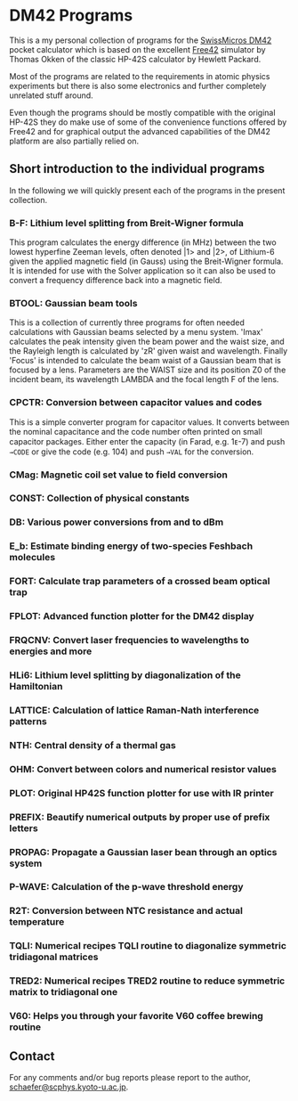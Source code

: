 # DM42 Programs

This is a my personal collection of programs for the [SwissMicros
DM42](https://www.swissmicros.com/product/dm42) pocket calculator which is
based on the excellent [Free42](https://github.com/thomasokken/free42)
simulator by Thomas Okken of the classic HP-42S calculator by Hewlett Packard.

Most of the programs are related to the requirements in atomic physics
experiments but there is also some electronics and further completely
unrelated stuff around.

Even though the programs should be mostly compatible with the original HP-42S
they do make use of some of the convenience functions offered by Free42 and
for graphical output the advanced capabilities of the DM42 platform are also
partially relied on.

## Short introduction to the individual programs

In the following we will quickly present each of the programs in the present
collection.

### B-F: Lithium level splitting from Breit-Wigner formula

This program calculates the energy difference (in MHz) between the two lowest
hyperfine Zeeman levels, often denoted |1> and |2>, of Lithium-6 given the
applied magnetic field (in Gauss) using the Breit-Wigner formula. It is
intended for use with the Solver application so it can also be used to convert
a frequency difference back into a magnetic field.

### BTOOL: Gaussian beam tools

This is a collection of currently three programs for often needed calculations
with Gaussian beams selected by a menu system. 'Imax' calculates the peak
intensity given the beam power and the waist size, and the Rayleigh length is
calculated by 'zR' given waist and wavelength. Finally 'Focus' is intended to
calculate the beam waist of a Gaussian beam that is focused by a lens.
Parameters are the WAIST size and its position Z0 of the incident beam, its
wavelength LAMBDA and the focal length F of the lens.

### CPCTR: Conversion between capacitor values and codes

This is a simple converter program for capacitor values. It converts between
the nominal capacitance and the code number often printed on small capacitor
packages. Either enter the capacity (in Farad, e.g. 1ᴇ-7) and push `→CODE` or
give the code (e.g. 104) and push `→VAL` for the conversion.

### CMag: Magnetic coil set value to field conversion

### CONST: Collection of physical constants

### DB: Various power conversions from and to dBm

### E_b: Estimate binding energy of two-species Feshbach molecules

### FORT: Calculate trap parameters of a crossed beam optical trap

### FPLOT: Advanced function plotter for the DM42 display

### FRQCNV: Convert laser frequencies to wavelengths to energies and more

### HLi6: Lithium level splitting by diagonalization of the Hamiltonian

### LATTICE: Calculation of lattice Raman-Nath interference patterns

### NTH: Central density of a thermal gas

### OHM: Convert between colors and numerical resistor values

### PLOT: Original HP42S function plotter for use with IR printer

### PREFIX: Beautify numerical outputs by proper use of prefix letters

### PROPAG: Propagate a Gaussian laser bean through an optics system

### P-WAVE: Calculation of the p-wave threshold energy

### R2T: Conversion between NTC resistance and actual temperature

### TQLI: Numerical recipes TQLI routine to diagonalize symmetric tridiagonal matrices

### TRED2: Numerical recipes TRED2 routine to reduce symmetric matrix to tridiagonal one

### V60: Helps you through your favorite V60 coffee brewing routine

## Contact

For any comments and/or bug reports please report to the author, schaefer@scphys.kyoto-u.ac.jp.
